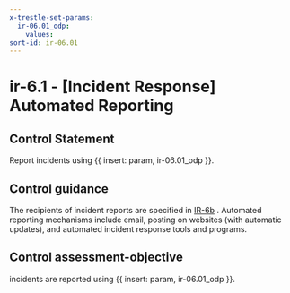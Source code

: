 ```yaml
---
x-trestle-set-params:
  ir-06.01_odp:
    values:
sort-id: ir-06.01
---
```


# ir-6.1 - \[Incident Response\] Automated Reporting

## Control Statement

Report incidents using {{ insert: param, ir-06.01_odp }}.

## Control guidance

The recipients of incident reports are specified in [IR-6b](#ir-6_smt.b) . Automated reporting mechanisms include email, posting on websites (with automatic updates), and automated incident response tools and programs.

## Control assessment-objective

incidents are reported using {{ insert: param, ir-06.01_odp }}.
